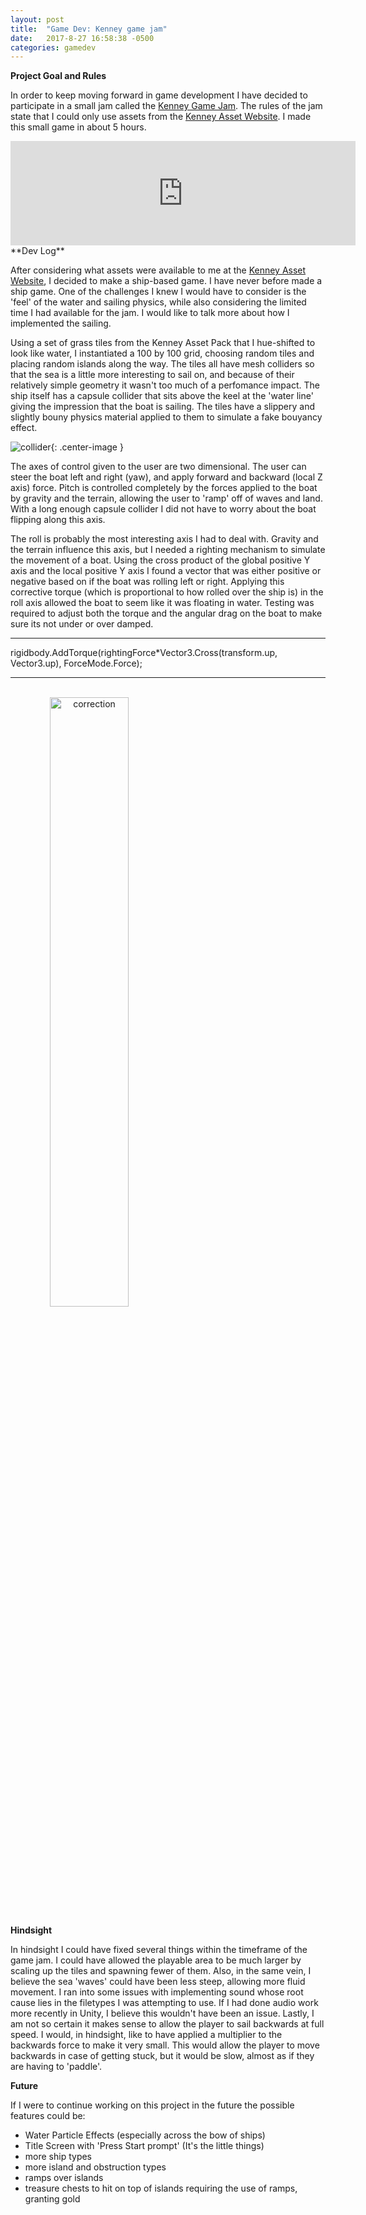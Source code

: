```yaml
---
layout: post
title:  "Game Dev: Kenney game jam"
date:   2017-8-27 16:58:38 -0500
categories: gamedev
---
```


**Project Goal and Rules**

In order to keep moving forward in game development I have decided to participate in a small jam called the [Kenney Game Jam][kenney]. The rules of the jam state that I could only use assets from the [Kenney Asset Website][kenneyassets]. I made this small game in about 5 hours.

<iframe width="552" frameborder="0" height="167" src="https://itch.io/embed/171489"></iframe>

<br/>
**Dev Log**

After considering what assets were available to me at the [Kenney Asset Website][kenneyassets], I decided to make a ship-based game. I have never before made a ship game. One of the challenges I knew I would have to consider is the 'feel' of the water and sailing physics, while also considering the limited time I had available for the jam. I would like to talk more about how I implemented the sailing.

Using a set of grass tiles from the Kenney Asset Pack that I hue-shifted to look like water, I instantiated a 100 by 100 grid, choosing random tiles and placing random islands along the way. The tiles all have mesh colliders so that the sea is a little more interesting to sail on, and because of their relatively simple geometry it wasn't too much of a perfomance impact. The ship itself has a capsule collider that sits above the keel at the 'water line' giving the impression that the boat is sailing. The tiles have a slippery and slightly bouny physics material applied to them to simulate a fake bouyancy effect.

![collider]({{site.url}}/assets/gamedev/collider.png){: .center-image }


The axes of control given to the user are two dimensional. The user can steer the boat left and right (yaw), and apply forward and backward (local Z axis) force. Pitch is controlled completely by the forces applied to the boat by gravity and the terrain, allowing the user to 'ramp' off of waves and land. With a long enough capsule collider I did not have to worry about the boat flipping along this axis.

The roll is probably the most interesting axis I had to deal with. Gravity and the terrain influence this axis, but I needed a righting mechanism to simulate the movement of a boat. Using the cross product of the global positive Y axis and the local positive Y axis I found a vector that was either positive or negative based on if the boat was rolling left or right. Applying this corrective torque (which is proportional to how rolled over the ship is) in the roll axis allowed the boat to seem like it was floating in water. Testing was required to adjust both the torque and the angular drag on the boat to make sure its not under or over damped.

-----

rigidbody.AddTorque(rightingForce*Vector3.Cross(transform.up, Vector3.up), ForceMode.Force);

-----

<br/>

<img src="{{site.url}}/assets/gamedev/correction.gif" alt="correction" width="50%" style="text-align: center;"/>


**Hindsight**

In hindsight I could have fixed several things within the timeframe of the game jam. I could have allowed the playable area to be much larger by scaling up the tiles and spawning fewer of them. Also, in the same vein, I believe the sea 'waves' could have been less steep, allowing more fluid movement. I ran into some issues with implementing sound whose root cause lies in the filetypes I was attempting to use. If I had done audio work more recently in Unity, I believe this wouldn't have been an issue. Lastly, I am not so certain it makes sense to allow the player to sail backwards at full speed. I would, in hindsight, like to have applied a multiplier to the backwards force to make it very small. This would allow the player to move backwards in case of getting stuck, but it would be slow, almost as if they are having to 'paddle'.

**Future**

If I were to continue working on this project in the future the possible features could be:

- Water Particle Effects (especially across the bow of ships)
- Title Screen with 'Press Start prompt' (It's the little things)
- more ship types
- more island and obstruction types
- ramps over islands
- treasure chests to hit on top of islands requiring the use of ramps, granting gold



[kenney]: https://itch.io/jam/kenney-jam-2017
[kenneyassets]: http://kenney.nl/assets
